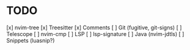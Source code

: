# TODO

[x] nvim-tree
[x] Treesitter
[x] Comments
[ ] Git (fugitive, git-signs)
[ ] Telescope
[ ] nvim-cmp
[ ] LSP
[ ] lsp-signature
[ ] Java (nvim-jdtls)
[ ] Snippets (luasnip?)
